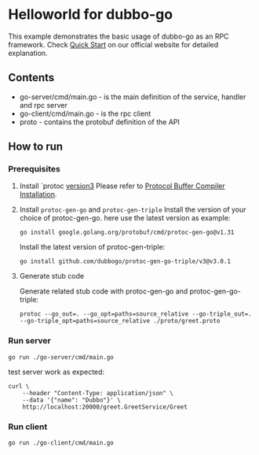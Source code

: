 # Helloworld for dubbo-go

This example demonstrates the basic usage of dubbo-go as an RPC framework. Check [Quick Start](https://dubbo.apache.org/zh-cn/overview/mannual/golang-sdk/quickstart/) on our official website for detailed explanation.

## Contents

- go-server/cmd/main.go - is the main definition of the service, handler and rpc server
- go-client/cmd/main.go - is the rpc client
- proto - contains the protobuf definition of the API

## How to run

### Prerequisites
1. Install `protoc [version3][]
   Please refer to [Protocol Buffer Compiler Installation][].

2. Install `protoc-gen-go` and `protoc-gen-triple`
   Install the version of your choice of protoc-gen-go. here use the latest version as example:

    ```shell
    go install google.golang.org/protobuf/cmd/protoc-gen-go@v1.31
    ```
   
    Install the latest version of protoc-gen-triple:

    ```shell
    go install github.com/dubbogo/protoc-gen-go-triple/v3@v3.0.1
    ```

3. Generate stub code

    Generate related stub code with protoc-gen-go and protoc-gen-go-triple:

    ```shell
    protoc --go_out=. --go_opt=paths=source_relative --go-triple_out=. --go-triple_opt=paths=source_relative ./proto/greet.proto
    ```


### Run server
```shell
go run ./go-server/cmd/main.go
```

test server work as expected:
```shell
curl \
    --header "Content-Type: application/json" \
    --data '{"name": "Dubbo"}' \
    http://localhost:20000/greet.GreetService/Greet
```

### Run client
```shell
go run ./go-client/cmd/main.go
```

[Quick Start]: https://dubbo-next.staged.apache.org/zh-cn/overview/mannual/golang-sdk/quickstart/
[version3]: https://protobuf.dev/programming-guides/proto3/
[Protocol Buffer Compiler Installation]: https://dubbo-next.staged.apache.org/zh-cn/overview/reference/protoc-installation/

